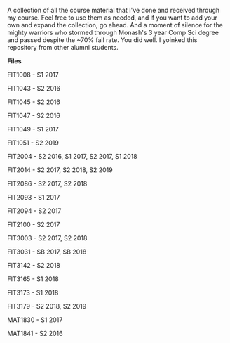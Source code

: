A collection of all the course material that I've done and received through my course. Feel free to use them as needed, and if you want to add your own and expand the collection, go ahead.
And a moment of silence for the mighty warriors who stormed through Monash's 3 year Comp Sci degree and passed despite the ~70% fail rate. You did well.
I yoinked this repository from other alumni students.

**Files**

FIT1008 - S1 2017

FIT1043 - S2 2016

FIT1045 - S2 2016

FIT1047 - S2 2016

FIT1049 - S1 2017

FIT1051 - S2 2019

FIT2004 - S2 2016, S1 2017, S2 2017, S1 2018

FIT2014 - S2 2017, S2 2018, S2 2019

FIT2086 - S2 2017, S2 2018

FIT2093 - S1 2017

FIT2094 - S2 2017

FIT2100 - S2 2017

FIT3003 - S2 2017, S2 2018

FIT3031 - SB 2017, SB 2018

FIT3142 - S2 2018

FIT3165 - S1 2018

FIT3173 - S1 2018

FIT3179 - S2 2018, S2 2019

MAT1830 - S1 2017

MAT1841 - S2 2016


